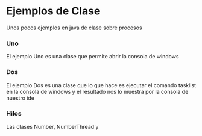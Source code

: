 # Ejemplos de Clase

Unos pocos ejemplos en java de clase sobre procesos

### Uno

El ejemplo Uno es una clase que permite abrir la consola de windows 

### Dos

El ejemplo Dos es una clase que lo que hace es ejecutar el comando tasklist en la consola de windows y el
resultado nos lo muestra por la consola de nuestro ide

### Hilos

Las clases Number, NumberThread y 
